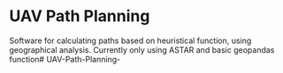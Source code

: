 # UAV Path Planning

Software for calculating paths based on heuristical function, using geographical analysis. Currently only using ASTAR and basic geopandas function# UAV-Path-Planning-
